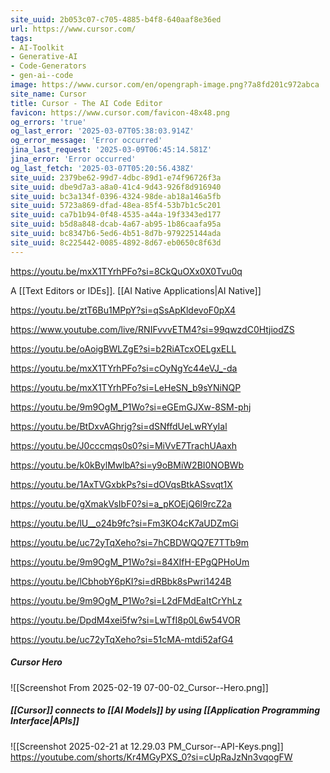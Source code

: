 ```yaml
---
site_uuid: 2b053c07-c705-4885-b4f8-640aaf8e36ed
url: https://www.cursor.com/
tags:
- AI-Toolkit
- Generative-AI
- Code-Generators
- gen-ai--code
image: https://www.cursor.com/en/opengraph-image.png?7a8fd201c972abca
site_name: Cursor
title: Cursor - The AI Code Editor
favicon: https://www.cursor.com/favicon-48x48.png
og_errors: 'true'
og_last_error: '2025-03-07T05:38:03.914Z'
og_error_message: 'Error occurred'
jina_last_request: '2025-03-09T06:45:14.581Z'
jina_error: 'Error occurred'
og_last_fetch: '2025-03-07T05:20:56.438Z'
site_uuid: 2379be62-99d7-4dbc-89d1-e74f96726f3a
site_uuid: dbe9d7a3-a8a0-41c4-9d43-926f8d916940
site_uuid: bc3a134f-0396-4324-98de-ab18a146a5fb
site_uuid: 5723a869-dfad-48ea-85f4-53b7b1c5c201
site_uuid: ca7b1b94-0f48-4535-a44a-19f3343ed177
site_uuid: b5d8a848-dcab-4a67-ab95-1b86caafa95a
site_uuid: bc8347b6-5ed6-4b51-8d7b-979225144ada
site_uuid: 8c225442-0085-4892-8d67-eb0650c8f63d
---
```


https://youtu.be/mxX1TYrhPFo?si=8CkQuOXx0X0Tvu0q

A [[Text Editors or IDEs]].  [[AI Native Applications|AI Native]]

https://youtu.be/ztT6Bu1MPpY?si=qSsApKldevoF0pX4

https://www.youtube.com/live/RNIFvvvETM4?si=99qwzdC0HtjiodZS

https://youtu.be/oAoigBWLZgE?si=b2RiATcxOELgxELL

https://youtu.be/mxX1TYrhPFo?si=cOyNgYc44eVJ_-da

https://youtu.be/mxX1TYrhPFo?si=LeHeSN_b9sYNiNQP

https://youtu.be/9m9OgM_P1Wo?si=eGEmGJXw-8SM-phj

https://youtu.be/BtDxvAGhrjg?si=dSNffdUeLwRYyIal

https://youtu.be/J0cccmqs0s0?si=MiVvE7TrachUAaxh

https://youtu.be/k0kBylMwlbA?si=y9oBMiW2BI0NOBWb

https://youtu.be/1AxTVGxbkPs?si=dOVqsBtkASsvqt1X

https://youtu.be/gXmakVsIbF0?si=a_pKOEjQ6l9rcZ2a

https://youtu.be/lU__o24b9fc?si=Fm3KO4cK7aUDZmGi

https://youtu.be/uc72yTqXeho?si=7hCBDWQQ7E7TTb9m

https://youtu.be/9m9OgM_P1Wo?si=84XIfH-EPgQPHoUm

https://youtu.be/lCbhobY6pKI?si=dRBbk8sPwri1424B

https://youtu.be/9m9OgM_P1Wo?si=L2dFMdEaItCrYhLz

https://youtu.be/DpdM4xei5fw?si=LwTfI8p0L6w54VOR

https://youtu.be/uc72yTqXeho?si=51cMA-mtdi52afG4
##### Cursor Hero
![[Screenshot From 2025-02-19 07-00-02_Cursor--Hero.png]]

##### [[Cursor]] connects to [[AI Models]] by using [[Application Programming Interface|APIs]]
![[Screenshot 2025-02-21 at 12.29.03 PM_Cursor--API-Keys.png]]
https://youtube.com/shorts/Kr4MGyPXS_0?si=cUpRaJzNn3vqogFW
